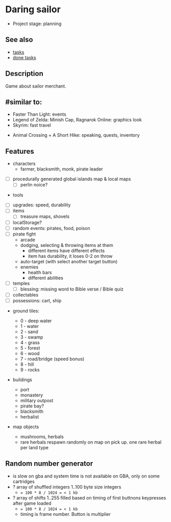 # Daring sailor

- Project stage: planning

## See also

- [tasks](./doc/ds-tasks.md)
- [done tasks](./doc/ds-done-tasks.md)

## Description

Game about sailor merchant.

## #similar to:

- Faster Than Light: events
- Legend of Zelda: Minish Cap, Ragnarok Online: graphics look
- Skyrim: fast travel
+ Animal Crossing + A Short Hike: speaking, quests, inventory

## Features

- characters
	- farmer, blacksmith, monk, pirate leader
- [ ] procedurally generated global islands map & local maps
	- [ ] perlin noice?
- tools
- [ ] upgrades: speed, durability
- [ ] items
	- [ ] treasure maps, shovels
- [ ] localStorage?
- [ ] random events: pirates, food, poison
- [ ] pirate fight
	- arcade
	- dodging, selecting & throwing items at them
		- different items have different effects
		- item has durability, it loses 0-2 on throw
	- auto-target (with select another target button)
	- enemies
		- health bars
		- different abilities
- [ ] temples
	- [ ] blessing: missing word to Bible verse / Bible quiz
- [ ] collectables
- [ ] possessions: cart, ship
- ground tiles:
	- 0 - deep water
	- 1 - water
	- 2 - sand
	- 3 - swamp
	- 4 - grass
	- 5 - forest
	- 6 - wood
	- 7 - road/bridge (speed bonus)
	- 8 - hill
	- 9 - rocks

- buildings
	- port
	- monastery
	- military outpost
	- pirate bay?
	- blacksmith
	- herbalist

- map objects
	- mushrooms, herbals
	- rare herbals respawn randomly on map on pick up. one rare herbal per land type


## Random number generator

- is slow on gba and system time is not available on GBA, only on some cartridges
- ? array of shuffled integers 1..100 byte size integers
	- `= 100 * 8 / 1024 = < 1 kb`
- ? array of shifts 1..255 filled based on timing of first buttnons keypresses after game loaded
	- `= 100 * 8 / 1024 = < 1 kb`
	- timing is frame number. Button is multiplier
